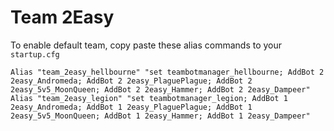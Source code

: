 # Team 2Easy

To enable default team, copy paste these alias commands to your ```startup.cfg```

    Alias "team_2easy_hellbourne" "set teambotmanager_hellbourne; AddBot 2 2easy_Andromeda; AddBot 2 2easy_PlaguePlague; AddBot 2 2easy_5v5_MoonQueen; AddBot 2 2easy_Hammer; AddBot 2 2easy_Dampeer"
    Alias "team_2easy_legion" "set teambotmanager_legion; AddBot 1 2easy_Andromeda; AddBot 1 2easy_PlaguePlague; AddBot 1 2easy_5v5_MoonQueen; AddBot 1 2easy_Hammer; AddBot 1 2easy_Dampeer"
